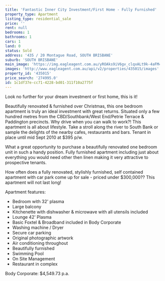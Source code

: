 ```yaml
---
title: 'Fantastic Inner City Investment/First Home - Fully Furnished'
property_type: Apartment
listing_type: residential_sale
price: ''
rent: null
bedrooms: 1
bathrooms: 1
cars: 1
land: 0
status: Sold
address: '435 / 20 Montague Road, SOUTH BRISBANE'
suburb: 'SOUTH BRISBANE'
main_image: 'https://img.eagleagent.com.au/yROAks9iV6gv_clqxALt9k-4aFM=/1280x854/smart/https://s3-us-west-2.amazonaws.com/eagleagent-orig/images/6819792/106527817-image-M.jpg'
images: 'http://www.eagleagent.com.au/api/v2/properties/435015/images'
property_id: '435015'
price_search: '274995.0'
id: 1c1df37e-cc71-4228-bd01-311f10a2775f
---
```

Look no further for your dream investment or first home, this is it!

Beautifully renovated & furnished over Christmas, this one bedroom apartment is truly an ideal investment with great returns. Situated only a few hundred metres from the CBD/Southbank/West End/Petrie Terrace & Paddington precincts. Why drive when you can walk to work?! This apartment is all about lifestyle. Take a stroll along the river to South Bank or sample the delights of the nearby cafes, restaurants and bars. Tenant in place until mid Sept  2010 at $395 p/w.

What a great opportunity to purchase a beautifully renovated one bedroom unit in such a handy position. Fully furnished apartment including just about everything you would need other then linen making it very attractive to prospective tenants.

How often does a fully renovated, stylishly  furnished, self contained apartment with car park come up for sale - priced under $300,000?? This apartment will not last long!

Apartment features:
*  Bedroom with 32' plasma
*  Large balcony
*  Kitchenette with dishwasher & microwave with all utensils included
*  Lounge 42' Plasma
*  Basic Foxtel & Broadband included in Body Corporate
*  Washing machine / Dryer
*  Secure car parking
*  Original photographic artwork
*  Air conditioning throughout
*  Beautifully furnished
*  Swimming Pool
*  On Site Management
*  Restaurant in complex

Body Corporate: $4,549.73 p.a.